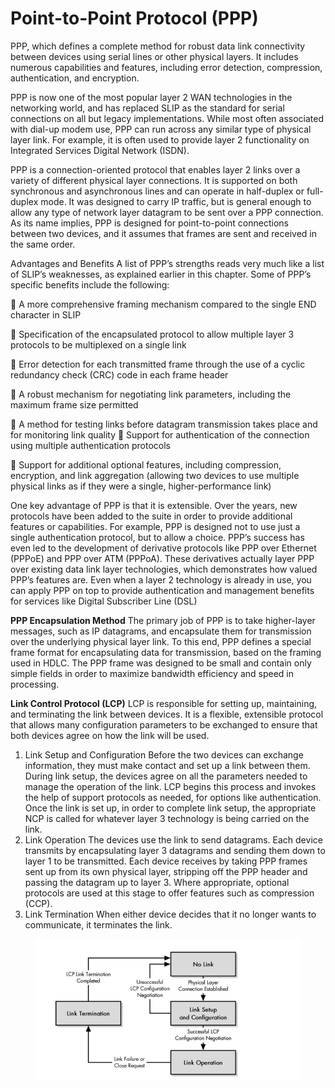 # Point-to-Point Protocol (PPP)

PPP, which defines a complete method for robust data link connectivity between devices using serial lines or other physical layers. It includes numerous capabilities and features, including error detection, compression, authentication, and encryption.



PPP is now one of the most popular layer 2 WAN technologies in the networking world, and has replaced SLIP as the standard for serial connections on all but legacy implementations. While most often associated with dial-up modem use, PPP can run across any similar type of physical layer link. For example, it is often used to provide layer 2 functionality on Integrated Services Digital Network (ISDN).

PPP is a connection-oriented protocol that enables layer 2 links over a variety of different physical layer connections. It is supported on both synchronous and asynchronous lines and can operate in half-duplex or full-duplex mode. It was designed to carry IP traffic, but is general enough to allow any type of network layer datagram to be sent over a PPP connection. As its name implies, PPP is designed for point-to-point connections between two devices, and it assumes that frames are sent and received in the same order.



Advantages and Benefits A list of PPP’s strengths reads very much like a list of SLIP’s weaknesses, as explained earlier in this chapter. Some of PPP’s specific benefits include the following:&#x20;

 A more comprehensive framing mechanism compared to the single END character in SLIP&#x20;

 Specification of the encapsulated protocol to allow multiple layer 3 protocols to be multiplexed on a single link&#x20;

 Error detection for each transmitted frame through the use of a cyclic redundancy check (CRC) code in each frame header&#x20;

 A robust mechanism for negotiating link parameters, including the maximum frame size permitted

 A method for testing links before datagram transmission takes place and for monitoring link quality  Support for authentication of the connection using multiple authentication protocols&#x20;

 Support for additional optional features, including compression, encryption, and link aggregation (allowing two devices to use multiple physical links as if they were a single, higher-performance link)



One key advantage of PPP is that it is extensible. Over the years, new protocols have been added to the suite in order to provide additional features or capabilities. For example, PPP is designed not to use just a single authentication protocol, but to allow a choice. PPP’s success has even led to the development of derivative protocols like PPP over Ethernet (PPPoE) and PPP over ATM (PPPoA). These derivatives actually layer PPP over existing data link layer technologies, which demonstrates how valued PPP’s features are. Even when a layer 2 technology is already in use, you can apply PPP on top to provide authentication and management benefits for services like Digital Subscriber Line (DSL)



**PPP Encapsulation Method** The primary job of PPP is to take higher-layer messages, such as IP datagrams, and encapsulate them for transmission over the underlying physical layer link. To this end, PPP defines a special frame format for encapsulating data for transmission, based on the framing used in HDLC. The PPP frame was designed to be small and contain only simple fields in order to maximize bandwidth efficiency and speed in processing.&#x20;

**Link Control Protocol (LCP)** LCP is responsible for setting up, maintaining, and terminating the link between devices. It is a flexible, extensible protocol that allows many configuration parameters to be exchanged to ensure that both devices agree on how the link will be used.



1. Link Setup and Configuration Before the two devices can exchange information, they must make contact and set up a link between them. During link setup, the devices agree on all the parameters needed to manage the operation of the link. LCP begins this process and invokes the help of support protocols as needed, for options like authentication. Once the link is set up, in order to complete link setup, the appropriate NCP is called for whatever layer 3 technology is being carried on the link.
2. Link Operation The devices use the link to send datagrams. Each device transmits by encapsulating layer 3 datagrams and sending them down to layer 1 to be transmitted. Each device receives by taking PPP frames sent up from its own physical layer, stripping off the PPP header and passing the datagram up to layer 3. Where appropriate, optional protocols are used at this stage to offer features such as compression (CCP).
3. Link Termination When either device decides that it no longer wants to communicate, it terminates the link.



<figure><img src="../../../../../.gitbook/assets/image (35).png" alt=""><figcaption></figcaption></figure>

